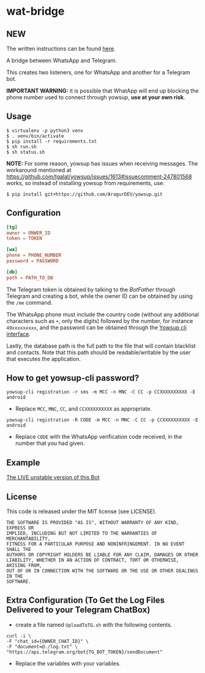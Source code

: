 # wat-bridge

## NEW

The written instructions can be found [here](http://ibcomputing.com/whatsapp-telegram-bridge/).

A bridge between WhatsApp and Telegram.

This creates two listeners, one for WhatsApp and another for a Telegram bot. 

**IMPORTANT WARNING:** it is possible that WhatApp will end up blocking the phone number used to connect through yowsup, **use at your own risk**.

## Usage

```
$ virtualenv -p python3 venv
$ . venv/bin/activate
$ pip install -r requirements.txt
$ sh run.sh
$ sh status.sh
```

**NOTE:** For some reason, yowsup has issues when receiving messages. The workaround mentioned at <https://github.com/tgalal/yowsup/issues/1613#issuecomment-247801568> works, so instead of installing yowsup from requirements, use:

```
$ pip install git+https://github.com/AragurDEV/yowsup.git
```

## Configuration

```conf
[tg]
owner = ONWER_ID
token = TOKEN

[wa]
phone = PHONE_NUMBER
password = PASSWORD

[db]
path = PATH_TO_DB
```

The Telegram token is obtained by talking to the *BotFather* through Telegram and creating a bot, while the owner ID can be obtained by using the `/me` command.

The WhatsApp phone must include the country code (without any additional characters such as `+`, only the digits) followed by the number, for instance `49xxxxxxxxx`, and the password can be obtained through the [Yowsup cli interface](https://github.com/tgalal/yowsup/wiki/yowsup-cli-2.0).

Lastly, the database path is the full path to the file that will contain blacklist and contacts. Note that this path should be readable/writable by the user that executes the application.

## How to get yowsup-cli password?

```
yowsup-cli registration -r sms -m MCC -n MNC -C CC -p CCXXXXXXXXXX -E android
```

- Replace ```MCC```, ```MNC```, ```CC```, and ```CCXXXXXXXXXX``` as appropriate.

```
yowsup-cli registration -R CODE -m MCC -n MNC -C CC -p CCXXXXXXXXXX -E android
```

- Replace ```CODE``` with the WhatsApp verification code received, in the number that you had given.

## Example

[The LIVE unstable version of this Bot](https://t.me/WhatAppStatus)

## License

This code is released under the MIT license (see LICENSE).

```
THE SOFTWARE IS PROVIDED "AS IS", WITHOUT WARRANTY OF ANY KIND, EXPRESS OR
IMPLIED, INCLUDING BUT NOT LIMITED TO THE WARRANTIES OF MERCHANTABILITY,
FITNESS FOR A PARTICULAR PURPOSE AND NONINFRINGEMENT. IN NO EVENT SHALL THE
AUTHORS OR COPYRIGHT HOLDERS BE LIABLE FOR ANY CLAIM, DAMAGES OR OTHER
LIABILITY, WHETHER IN AN ACTION OF CONTRACT, TORT OR OTHERWISE, ARISING FROM,
OUT OF OR IN CONNECTION WITH THE SOFTWARE OR THE USE OR OTHER DEALINGS IN THE
SOFTWARE.
```

## Extra Configuration (To Get the Log Files Delivered to your Telegram ChatBox)

- create a file named `UploadToTG.sh` with the following contents.

```
curl -i \
-F "chat_id={OWNER_CHAT_ID}" \
-F "document=@./log.txt" \
"https://api.telegram.org/bot{TG_BOT_TOKEN}/sendDocument"
```

- Replace the variables with your variables.


